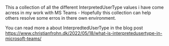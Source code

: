This a collection of all the different InterpretedUserType values i have come acress in my work with MS Teams - Hopefully this collection can help others resolve some erros in there own environment.

You can read more a about InterpredtedUserType in the blog post https://www.christianfrohn.dk/2022/05/18/what-is-interpretedusertype-in-microsoft-teams/
